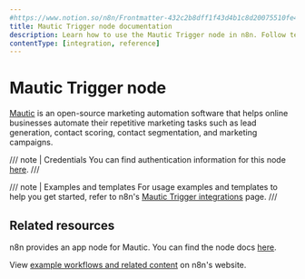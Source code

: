 ```yaml
---
#https://www.notion.so/n8n/Frontmatter-432c2b8dff1f43d4b1c8d20075510fe4
title: Mautic Trigger node documentation
description: Learn how to use the Mautic Trigger node in n8n. Follow technical documentation to integrate Mautic Trigger node into your workflows.
contentType: [integration, reference]
---
```


# Mautic Trigger node

[Mautic](https://www.mautic.org/) is an open-source marketing automation software that helps online businesses automate their repetitive marketing tasks such as lead generation, contact scoring, contact segmentation, and marketing campaigns.

/// note | Credentials
You can find authentication information for this node [here](/integrations/builtin/credentials/mautic.md).
///

///  note  | Examples and templates
For usage examples and templates to help you get started, refer to n8n's [Mautic Trigger integrations](https://n8n.io/integrations/mautic-trigger/) page.
///

## Related resources

n8n provides an app node for Mautic. You can find the node docs [here](/integrations/builtin/app-nodes/n8n-nodes-base.mautic.md).

View [example workflows and related content](https://n8n.io/integrations/mautic/) on n8n's website.

